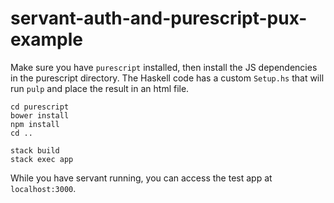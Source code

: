 # servant-auth-and-purescript-pux-example 

Make sure you have `purescript` installed, then install the JS dependencies in 
the purescript directory. The Haskell code has a custom `Setup.hs` that will 
run `pulp` and place the result in an html file.

```
cd purescript
bower install
npm install
cd ..

stack build
stack exec app
```

While you have servant running, you can access the test app at `localhost:3000`.
